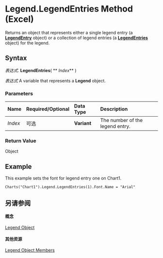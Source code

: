 
# Legend.LegendEntries Method (Excel)

Returns an object that represents either a single legend entry (a  **[LegendEntry](ebe8c35c-87b4-11e6-0675-b8bcc8c668a5.md)** object) or a collection of legend entries (a **[LegendEntries](51d98149-b90b-432b-7771-0815a0e89655.md)** object) for the legend.


## Syntax

 _表达式_. **LegendEntries**( ** _Index_** )

 _表达式_ A variable that represents a **Legend** object.


### Parameters



|**Name**|**Required/Optional**|**Data Type**|**Description**|
|:-----|:-----|:-----|:-----|
| _Index_|可选|**Variant**|The number of the legend entry.|

### Return Value

Object


## Example

This example sets the font for legend entry one on Chart1.


```
Charts("Chart1").Legend.LegendEntries(1).Font.Name = "Arial"
```


## 另请参阅


#### 概念


[Legend Object](9be53984-bc9c-f964-9ab3-be52d3699bd9.md)
#### 其他资源


[Legend Object Members](http://msdn.microsoft.com/library/3b5e8714-67b8-9b58-f4c6-61f2b763ee00%28Office.15%29.aspx)